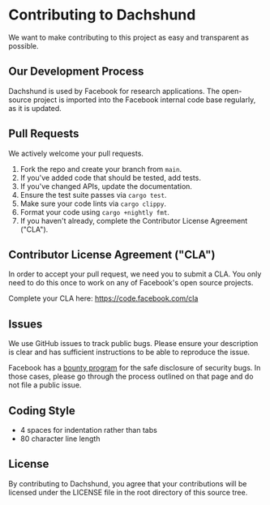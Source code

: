 # Contributing to Dachshund
We want to make contributing to this project as easy and transparent as
possible.

## Our Development Process
Dachshund is used by Facebook for research applications. The open-source project
is imported into the Facebook internal code base regularly, as it is updated.

## Pull Requests
We actively welcome your pull requests.

1. Fork the repo and create your branch from `main`.
2. If you've added code that should be tested, add tests.
3. If you've changed APIs, update the documentation.
4. Ensure the test suite passes via `cargo test`.
5. Make sure your code lints via `cargo clippy`.
6. Format your code using `cargo +nightly fmt`.
7. If you haven't already, complete the Contributor License Agreement ("CLA").

## Contributor License Agreement ("CLA")
In order to accept your pull request, we need you to submit a CLA. You only need
to do this once to work on any of Facebook's open source projects.

Complete your CLA here: <https://code.facebook.com/cla>

## Issues
We use GitHub issues to track public bugs. Please ensure your description is
clear and has sufficient instructions to be able to reproduce the issue.

Facebook has a [bounty program](https://www.facebook.com/whitehat/) for the safe
disclosure of security bugs. In those cases, please go through the process
outlined on that page and do not file a public issue.

## Coding Style  
* 4 spaces for indentation rather than tabs
* 80 character line length

## License
By contributing to Dachshund, you agree that your contributions will be licensed
under the LICENSE file in the root directory of this source tree.
